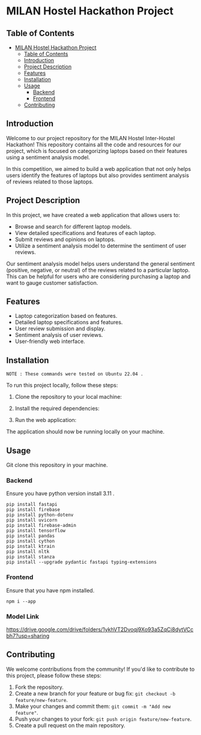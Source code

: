 # MILAN Hostel Hackathon Project

## Table of Contents
- [MILAN Hostel Hackathon Project](#milan-hostel-hackathon-project)
  - [Table of Contents](#table-of-contents)
  - [Introduction](#introduction)
  - [Project Description](#project-description)
  - [Features](#features)
  - [Installation](#installation)
  - [Usage](#usage)
    - [Backend](#backend)
    - [Frontend](#frontend)
  - [Contributing](#contributing)

## Introduction

Welcome to our project repository for the MILAN Hostel Inter-Hostel Hackathon! This repository contains all the code and resources for our project, which is focused on categorizing laptops based on their features using a sentiment analysis model.

In this competition, we aimed to build a web application that not only helps users identify the features of laptops but also provides sentiment analysis of reviews related to those laptops.

## Project Description

In this project, we have created a web application that allows users to:

- Browse and search for different laptop models.
- View detailed specifications and features of each laptop.
- Submit reviews and opinions on laptops.
- Utilize a sentiment analysis model to determine the sentiment of user reviews.

Our sentiment analysis model helps users understand the general sentiment (positive, negative, or neutral) of the reviews related to a particular laptop. This can be helpful for users who are considering purchasing a laptop and want to gauge customer satisfaction.

## Features

- Laptop categorization based on features.
- Detailed laptop specifications and features.
- User review submission and display.
- Sentiment analysis of user reviews.
- User-friendly web interface.

## Installation

```text
NOTE : These commands were tested on Ubuntu 22.04 .
```
To run this project locally, follow these steps:

1. Clone the repository to your local machine:


2. Install the required dependencies:


3. Run the web application:


The application should now be running locally on your machine.

## Usage

Git clone this repository in your machine.

### Backend

Ensure you have python version install 3.11 .
```shell
pip install fastapi
pip install firebase
pip install python-dotenv
pip install uvicorn
pip install firebase-admin
pip install tensorflow
pip install pandas
pip install cython
pip install ktrain
pip install nltk
pip install stanza
pip install --upgrade pydantic fastapi typing-extensions
```

### Frontend

Ensure that you have npm installed.
```shell
npm i --app 
```
### Model Link
https://drive.google.com/drive/folders/1ykhVT2Dvoqj9Xo93a5ZqCi8dytVCcbh7?usp=sharing

## Contributing

We welcome contributions from the community! If you'd like to contribute to this project, please follow these steps:

1. Fork the repository.
2. Create a new branch for your feature or bug fix: `git checkout -b feature/new-feature`.
3. Make your changes and commit them: `git commit -m "Add new feature"`.
4. Push your changes to your fork: `git push origin feature/new-feature`.
5. Create a pull request on the main repository.
